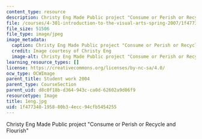 ```yaml
---
content_type: resource
description: Christy Eng Made Public project "Consume or Perish or Recycle and Flourish"
file: /courses/4-301-introduction-to-the-visual-arts-spring-2007/1f477340195880b34ecc94cfb5454255_1eng.jpg
file_size: 51506
file_type: image/jpeg
image_metadata:
  caption: Christy Eng Made Public project "Consume or Perish or Recycle and Flourish"
  credit: Image courtesy of Christy Eng
  image-alt: Christy Eng Made Public project "Consume or Perish or Recycle and Flourish"
learning_resource_types: []
license: https://creativecommons.org/licenses/by-nc-sa/4.0/
ocw_type: OCWImage
parent_title: Student work 2004
parent_type: CourseSection
parent_uid: d8c0f18b-d364-943c-ca0d-62602a9d06f9
resourcetype: Image
title: 1eng.jpg
uid: 1f477340-1958-80b3-4ecc-94cfb5454255
---
```

Christy Eng Made Public project "Consume or Perish or Recycle and Flourish"